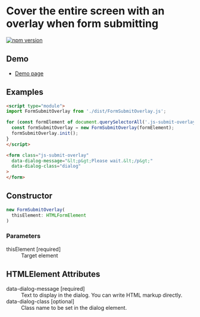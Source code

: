 # Cover the entire screen with an overlay when form submitting

[![npm version](https://badge.fury.io/js/%40saekitominaga%2Fhtmlformelement-submit-overlay.svg)](https://badge.fury.io/js/%40saekitominaga%2Fhtmlformelement-submit-overlay)

## Demo

- [Demo page](https://saekitominaga.github.io/htmlformelement-submit-overlay/demo.html)

## Examples

```HTML
<script type="module">
import FormSubmitOverlay from './dist/FormSubmitOverlay.js';

for (const formElement of document.querySelectorAll('.js-submit-overlay')) {
  const formSubmitOverlay = new FormSubmitOverlay(formElement);
  formSubmitOverlay.init();
}
</script>

<form class="js-submit-overlay"
  data-dialog-message="&lt;p&gt;Please wait.&lt;/p&gt;"
  data-dialog-class="dialog"
>
</form>
```

## Constructor

```TypeScript
new FormSubmitOverlay(
  thisElement: HTMLFormElement
)
```

### Parameters

<dl>
<dt>thisElement [required]</dt>
<dd>Target element</dd>
</dl>

## HTMLElement Attributes

<dl>
<dt>data-dialog-message [required]</dt>
<dd>Text to display in the dialog. You can write HTML markup directly.</dd>
<dt>data-dialog-class [optional]</dt>
<dd>Class name to be set in the dialog element.</dd>
</dl>
